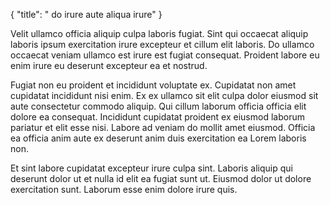 {
  "title": " do irure aute aliqua irure"
}

Velit ullamco officia aliquip culpa laboris fugiat. Sint qui occaecat aliquip laboris ipsum exercitation irure excepteur et cillum elit laboris. Do ullamco occaecat veniam ullamco est irure est fugiat consequat. Proident labore eu enim irure eu deserunt excepteur ea et nostrud.

Fugiat non eu proident et incididunt voluptate ex. Cupidatat non amet cupidatat incididunt nisi enim. Ex ex ullamco sit elit culpa dolor eiusmod sit aute consectetur commodo aliquip. Qui cillum laborum officia officia elit dolore ea consequat. Incididunt cupidatat proident ex eiusmod laborum pariatur et elit esse nisi. Labore ad veniam do mollit amet eiusmod. Officia ea officia anim aute ex deserunt anim duis exercitation ea Lorem laboris non.

Et sint labore cupidatat excepteur irure culpa sint. Laboris aliquip qui deserunt dolor ut et nulla id elit ea fugiat sunt ut. Eiusmod dolor ut dolore exercitation sunt. Laborum esse enim dolore irure quis.